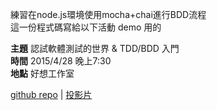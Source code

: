 練習在node.js環境使用mocha+chai進行BDD流程 <br>
這一份程式碼寫給以下活動 demo 用的

**主題** 認試軟體測試的世界 & TDD/BDD 入門 <br>
**時間** 2015/4/28 晚上7:30 <br>
**地點** 好想工作室 <br>

[github repo](https://github.com/wantingj/testing_by_mocha_chai.git) |
[投影片](http://www.slideshare.net/wantingj/tdd-bdd-47559903)
